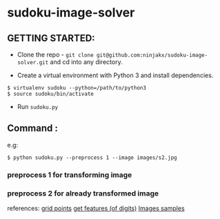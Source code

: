 # sudoku-image-solver

## GETTING STARTED:

- Clone the repo - `git clone git@github.com:ninjakx/sudoku-image-solver.git` and cd into any directory.

- Create a virtual environment with Python 3 and install dependencies.

```
$ virtualenv sudoku --python=/path/to/python3
$ source sudoku/bin/activate
```

- Run `sudoku.py`

## Command :
e.g:
```
$ python sudoku.py --preprocess 1 --image images/s2.jpg

```
### preprocess 1 for transforming image
### preprocess 2 for already transformed image



references:
[grid points](https://stackoverflow.com/questions/10196198/how-to-remove-convexity-defects-in-a-sudoku-square)
[get features (of digits)](https://medium.com/@neshpatel/solving-sudoku-part-ii-9a7019d196a2)
[Images samples](https://github.com/eatonk/sudoku-image-solver/tree/master/sudoku_images)
